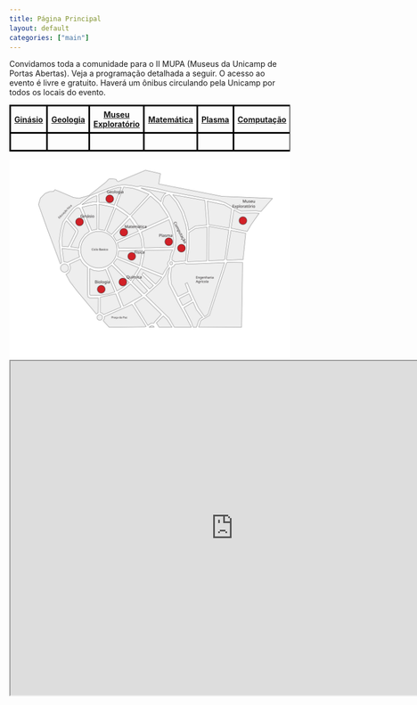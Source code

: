 ```yaml
---
title: Página Principal
layout: default
categories: ["main"]
---
```


Convidamos toda a comunidade para o II MUPA (Museus da Unicamp de Portas Abertas).
Veja a programação detalhada a seguir. O acesso ao evento é livre e gratuito. 
Haverá um ônibus circulando pela Unicamp por todos os locais do evento.

<table>
<tr style="border: 3px solid black">
<th style="border: 3px solid black; padding: 6px"><a href="./ginasio/">Ginásio</a></th>
<th style="border: 3px solid black; padding: 6px"><a href="./ig/">Geologia</a></th>
<th style="border: 3px solid black; padding: 6px"><a href="./mc/">Museu Exploratório</a></th>
<th style="border: 3px solid black; padding: 6px"><a href="./matematica/">Matemática</a></th>
<th style="border: 3px solid black; padding: 6px"><a href="./plasma/">Plasma</a></th>
<th style="border: 3px solid black; padding: 6px"><a href="./computa/">Computação</a></th>
<th style="border: 3px solid black; padding: 6px"><a href="./fisica/">Física</a></th>
<th style="border: 3px solid black; padding: 6px"><a href="./iq/">Química</a></th>
<th style="border: 3px solid black; padding: 6px"><a href="./ib/">Biologia</a></th>
</tr>
<tr>
<td style="border: 3px solid black; padding: 6px">&nbsp;</td>
<td style="border: 3px solid black; padding: 6px">&nbsp;</td>
<td style="border: 3px solid black; padding: 6px">&nbsp;</td>
<td style="border: 3px solid black; padding: 6px">&nbsp;</td>
<td style="border: 3px solid black; padding: 6px">&nbsp;</td>
<td style="border: 3px solid black; padding: 6px">&nbsp;</td>
<td style="border: 3px solid black; padding: 6px">&nbsp;</td>
<td style="border: 3px solid black; padding: 6px">&nbsp;</td>
<td style="border: 3px solid black; padding: 6px">&nbsp;</td>
</tr>
</table>

<img src="img/mupa-mapa-2023.svg">

<div style="width:800px;margin:auto"><iframe src="https://www.google.com/maps/d/embed?mid=1GP0p5RxvW02-XPxeWW2O9gye9QZa9S0&ehbc=2E312F" width="800px" height="600px"></iframe></div>